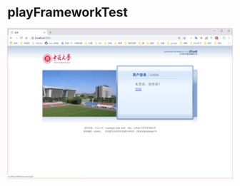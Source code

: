 # playFrameworkTest

![](https://github.com/zxuu/playFrameworkTest/blob/master/images/%E7%99%BB%E5%BD%95.png)
